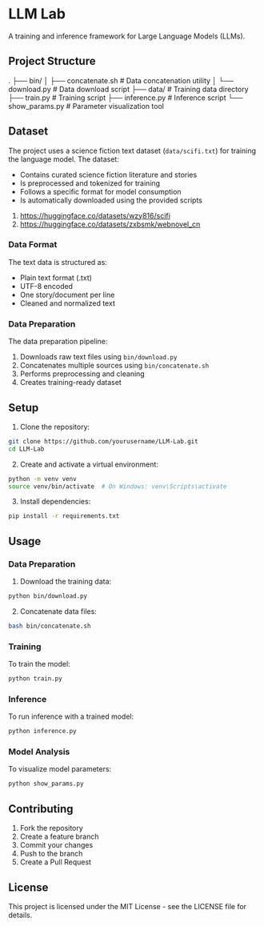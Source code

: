 # LLM Lab

A training and inference framework for Large Language Models (LLMs).

## Project Structure

.
├── bin/
│   ├── concatenate.sh    # Data concatenation utility
│   └── download.py       # Data download script
├── data/                 # Training data directory
├── train.py             # Training script
├── inference.py         # Inference script
└── show_params.py       # Parameter visualization tool

## Dataset

The project uses a science fiction text dataset (`data/scifi.txt`) for training the language model. The dataset:

- Contains curated science fiction literature and stories
- Is preprocessed and tokenized for training
- Follows a specific format for model consumption
- Is automatically downloaded using the provided scripts

1. https://huggingface.co/datasets/wzy816/scifi
2. https://huggingface.co/datasets/zxbsmk/webnovel_cn


### Data Format

The text data is structured as:
- Plain text format (.txt)
- UTF-8 encoded
- One story/document per line
- Cleaned and normalized text

### Data Preparation

The data preparation pipeline:
1. Downloads raw text files using `bin/download.py`
2. Concatenates multiple sources using `bin/concatenate.sh`
3. Performs preprocessing and cleaning
4. Creates training-ready dataset

## Setup

1. Clone the repository:
```bash
git clone https://github.com/yourusername/LLM-Lab.git
cd LLM-Lab
```

2. Create and activate a virtual environment:
```bash
python -m venv venv
source venv/bin/activate  # On Windows: venv\Scripts\activate
```

3. Install dependencies:
```bash
pip install -r requirements.txt
```

## Usage

### Data Preparation

1. Download the training data:
```bash
python bin/download.py
```

2. Concatenate data files:
```bash
bash bin/concatenate.sh
```

### Training

To train the model:

```bash
python train.py
```

### Inference

To run inference with a trained model:

```bash
python inference.py
```

### Model Analysis

To visualize model parameters:

```bash
python show_params.py
```

## Contributing

1. Fork the repository
2. Create a feature branch
3. Commit your changes
4. Push to the branch
5. Create a Pull Request

## License

This project is licensed under the MIT License - see the LICENSE file for details.